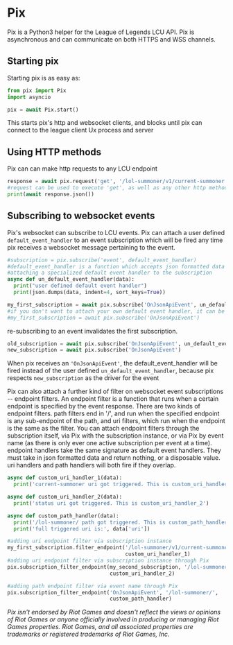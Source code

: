 # Pix
Pix is a Python3 helper for the League of Legends LCU API. Pix is asynchronous and can communicate on both HTTPS and WSS channels.

## Starting pix
Starting pix is as easy as:
```py
from pix import Pix
import asyncio

pix = await Pix.start()
```
This starts pix's http and websocket clients, and blocks until pix can connect to the league client Ux process and server

## Using HTTP methods
Pix can can make http requests to any LCU endpoint
```py
response = await pix.request('get', '/lol-summoner/v1/current-summoner')
#request can be used to execute 'get', as well as any other http method
print(await response.json())
```

## Subscribing to websocket events
Pix's websocket can subscribe to LCU events. Pix can attach a user defined `default_event_handler` to an event subscription which will be fired any time pix receives a websocket message pertaining to the event.
```py
#subscription = pix.subscribe('event', default_event_handler)
#default_event_handler is a function which accepts json formatted data as its sole argument and returns None, or a disposable value.
#attaching a specialized default event handler to the subscription
async def un_default_event_handler(data):
  print("user defined default event handler")
  print(json.dumps(data, indent=4, sort_keys=True))

my_first_subscription = await pix.subscribe('OnJsonApiEvent', un_default_event_handler)
#if you don't want to attach your own default event handler, it can be omitted
#my_first_subscription = await pix.subscribe('OnJsonApiEvent')
```
re-subscribing to an event invalidates the first subscription.
```py
old_subscription = await pix.subscribe('OnJsonApiEvent', un_default_event_handler)
new_subscription = await pix.subscribe('OnJsonApiEvent')
```
When pix receives an `'OnJsonApiEvent'`, the default_event_handler will be fired instead of the user defined `un_default_event_handler`, because pix respects `new_subscription` as the driver for the event


Pix can also attach a further kind of filter on websocket event subscriptions -- endpoint filters. An endpoint filter is a function that runs when a certain endpoint is specified by the event response. There are two kinds of endpoint filters. path filters end in '/', and run when the specified endpoint is any sub-endpoint of the path, and uri filters, which run when the endpoint is the same as the filter. You can attach endpoint filters through the subscription itself, via Pix with the subscription instance, or via Pix by event name (as there is only ever one active subscription per event at a time). endpoint handlers take the same signature as default event handlers. They must take in json formatted data and return nothing, or a disposable value. uri handlers and path handlers will both fire if they overlap.
```py
async def custom_uri_handler_1(data):
  print('current-summoner uri got triggered. This is custom_uri_handler_1')

async def custom_uri_handler_2(data):
  print('status uri got triggered. This is custom_uri_handler_2')

async def custom_path_handler(data):
  print('/lol-summoner/ path got triggered. This is custom_path_handler')
  print('full triggered uri is:', data['uri'])

#adding uri endpoint filter via subscription instance
my_first_subscription.filter_endpoint('/lol-summoner/v1/current-summoner',
                                      custom_uri_handler_1)
#adding uri endpoint filter via subscription instance through Pix
pix.subscription_filter_endpoint(my_second_subscription, '/lol-summoner/v1/status',
                                 custom_uri_handler_2)

#adding path endpoint filter via event name through Pix
pix.subscription_filter_endpoint('OnJsonApiEvent', '/lol-summoner/',
                                 custom_path_handler)
```

*Pix isn't endorsed by Riot Games and doesn't reflect the views or opinions of Riot Games or anyone officially involved in producing or managing Riot Games properties. Riot Games, and all associated properties are trademarks or registered trademarks of Riot Games, Inc.*
